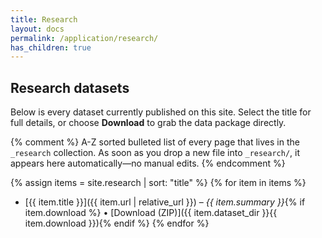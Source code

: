```yaml
---
title: Research
layout: docs
permalink: /application/research/
has_children: true
---
```


## Research datasets

Below is every dataset currently published on this site.
Select the title for full details, or choose **Download** to grab the data package directly.

{% comment %}
A-Z sorted bulleted list of every page that lives in the `_research` collection.
As soon as you drop a new file into `_research/`, it appears here automatically—no manual edits.
{% endcomment %}

{% assign items = site.research | sort: "title" %}
{% for item in items %}
* [{{ item.title }}]({{ item.url | relative_url }}) – _{{ item.summary }}_{% if item.download %} • [Download (ZIP)]({{ item.dataset_dir }}{{ item.download }}){% endif %}
{% endfor %}
